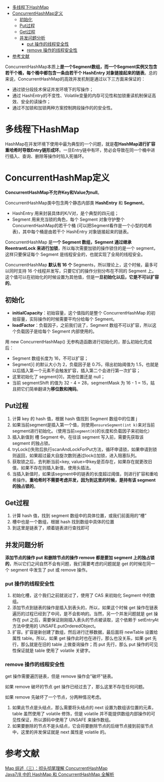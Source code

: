 * [多线程下HashMap](#多线程下hashmap)
* [ConcurrentHashMap定义](#concurrenthashmap定义)
    * [初始化](#初始化)
    * [Put过程](#put过程)
    * [Get过程](#get过程)
    * [并发问题分析](#并发问题分析)
        * [put 操作的线程安全性](#put-操作的线程安全性)
        * [remove 操作的线程安全性](#remove-操作的线程安全性)
* [参考文献](#参考文献)


ConcurrentHashMap本质上**是一个Segment数组，而一个Segment实例又包含若干个桶，每个桶中都包含一条由若干个 HashEntry 对象链接起来的链表**。总的来说，ConcurrentHashMap的高效并发机制是通过以下三方面来保证的：
- 通过锁分段技术保证并发环境下的写操作；
- 通过 HashEntry的不变性、Volatile变量的内存可见性和加锁重读机制保证高效、安全的读操作；
- 通过不加锁和加锁两种方案控制跨段操作的的安全性。

# 多线程下HashMap
HashMap在并发环境下使用中最为典型的一个问题，就是**在HashMap进行扩容重哈希时导致Entry链形成环**。一旦Entry链中有环，势必会导致在同一个桶中进行插入、查询、删除等操作时陷入死循环。

# ConcurrentHashMap定义
**ConcurrentHashMap不允许Key和Value为null**。

ConcurrentHashMap类中包含两个静态内部类 **HashEntry** 和 **Segment**。
- HashEntry 用来封装具体的K/V对，是个典型的四元组；
- Segment 用来充当锁的角色，每个 Segment 对象守护整个ConcurrentHashMap的若干个桶 (可以把Segment看作是一个小型的哈希表)，其中每个桶是由若干个 HashEntry 对象链接起来的链表。

ConcurrentHashMap 是**一个 Segment 数组，Segment 通过继承 ReentrantLock 来进行加锁**，所以每次需要加锁的操作锁住的是一个 segment，这样只要保证每个 Segment 是线程安全的，也就实现了全局的线程安全。

ConcurrentHashMap **默认有 16 个** Segments，所以理论上，这个时候，最多可以同时支持 16 个线程并发写，只要它们的操作分别分布在不同的 Segment 上。这个值可以在初始化的时候设置为其他值，但是**一旦初始化以后，它是不可以扩容的**。   
## 初始化
- **initialCapacity**：初始容量，这个值指的是整个 ConcurrentHashMap 的初始容量，实际操作的时候需要平均分给每个 Segment。
- **loadFactor**：负载因子，之前我们说了，Segment 数组不可以扩容，所以这个负载因子是给每个 Segment 内部使用的。

用 new ConcurrentHashMap() 无参构造函数进行初始化的，那么初始化完成后：
- Segment 数组长度为 16，不可以扩容；
- Segment[i] 的默认大小为 2，负载因子是 0.75，得出初始阈值为 1.5，也就是以后插入第一个元素不会触发扩容，插入第二个会进行第一次扩容；
- 这里初始化了 segment[0]，其他位置还是 null；
- 当前 segmentShift 的值为 32 - 4 = 28，segmentMask 为 16 - 1 = 15，姑且把它们简单翻译为**移位数和掩码**。

## Put过程
1. 计算 key 的 hash 值，根据 hash 值找到 Segment 数组中的位置 j
2. 如果当前segment是插入第一个值，则使用`ensureSegment(int k)`来对当前segment进行初始化。（使用当前`segment[0]`的长度和负载因子来初始化）
3. 插入新值到 槽 Segment 中。在往该 segment 写入前，需要先获取该 segment 的独占锁。
4. tryLock()失败后执行scanAndLockForPut方法，循环申请锁，如果申请到锁则返回，如果超过最大自旋次数则通过lock()加锁，进入阻塞队列。
5. 获取锁之后，去判断当前<key, value>中key是否存在，如果存在就更改旧值，如果不存在则插入新值，使用头插法。
6. 当插入新值时，如果该segment中的链表的长度超过阈值，则进行扩容和重哈希操作。**重哈希时不需要考虑并发，因为到这里的时候，是持有该 segment 的独占锁的**。

## Get过程
1. 计算 hash 值，找到 segment 数组中的具体位置，或我们前面用的“槽”
2. 槽中也是一个数组，根据 hash 找到数组中具体的位置
3. 到这里是链表了，顺着链表进行查找即可

## 并发问题分析
**添加节点的操作 put 和删除节点的操作 remove 都是要加 segment 上的独占锁的**，所以它们之间自然不会有问题，我们需要考虑的问题就是 get 的时候在同一个 segment 中发生了 put 或 remove 操作。

### put 操作的线程安全性
1. 初始化槽，这个我们之前就说过了，使用了 CAS 来初始化 Segment 中的数组。
2. 添加节点到链表的操作是插入到表头的，所以，如果这个时候 get 操作在链表遍历的过程已经到了中间，是不会影响的。当然，另一个并发问题就是 get 操作在 put 之后，需要保证刚刚插入表头的节点被读取，这个依赖于 setEntryAt 方法中使用的 UNSAFE.putOrderedObject。
3. 扩容。扩容是新创建了数组，然后进行迁移数据，最后面将 newTable 设置给属性 table。所以，如果 get 操作此时也在进行，那么也没关系，如果 get 先行，那么就是在旧的 table 上做查询操作；而 put 先行，那么 put 操作的可见性保证就是 table 使用了 volatile 关键字。

### remove 操作的线程安全性
get 操作需要遍历链表，但是 remove 操作会"破坏"链表。

如果 remove 破坏的节点 get 操作已经过去了，那么这里不存在任何问题。

如果 remove 先破坏了一个节点，分两种情况考虑。   
1. 如果此节点是头结点，那么需要将头结点的 next 设置为数组该位置的元素，table 虽然使用了 volatile 修饰，但是 volatile 并不能提供数组内部操作的可见性保证，所以源码中使用了 UNSAFE 来操作数组。
2. 如果要删除的节点不是头结点，它会将要删除节点的后继节点接到前驱节点中，这里的并发保证就是 next 属性是 volatile 的。


# 参考文献
[Map 综述（三）：彻头彻尾理解 ConcurrentHashMap](https://blog.csdn.net/justloveyou_/article/details/72783008)     
[Java7/8 中的 HashMap 和 ConcurrentHashMap 全解析](https://javadoop.com/post/hashmap)    
